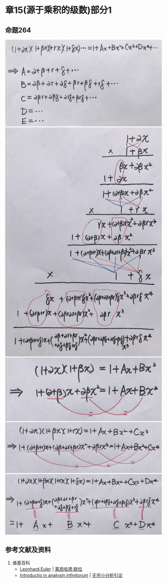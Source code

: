# 章15(源于乘积的级数)部分1

## 命题264

![](/images/无穷级数/欧拉的无穷分析引论中典型的推演实验/章15部分1/264-1.jpg)
![](/images/无穷级数/欧拉的无穷分析引论中典型的推演实验/章15部分1/264-2.jpg)
![](/images/无穷级数/欧拉的无穷分析引论中典型的推演实验/章15部分1/264-3.jpg)
![](/images/无穷级数/欧拉的无穷分析引论中典型的推演实验/章15部分1/264-4.jpg)
![](/images/无穷级数/欧拉的无穷分析引论中典型的推演实验/章15部分1/264-5.jpg)

## 参考文献及资料

1. 维基百科
	- [Leonhard Euler](https://en.wikipedia.org/wiki/Leonhard_Euler) | [莱昂哈德·欧拉](https://zh.wikipedia.org/wiki/%E8%90%8A%E6%98%82%E5%93%88%E5%BE%B7%C2%B7%E6%AD%90%E6%8B%89) 
	- [Introductio in analysin infinitorum](https://en.wikipedia.org/wiki/Introductio_in_analysin_infinitorum) | [无穷小分析引论](https://zh.wikipedia.org/wiki/%E6%97%A0%E7%A9%B7%E5%B0%8F%E5%88%86%E6%9E%90%E5%BC%95%E8%AE%BA) 




